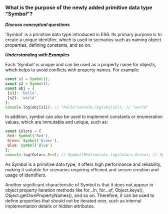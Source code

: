 ### What is the purpose of the newly added primitive data type "Symbol"?

***Discuss conceptual questions***

'Symbol' is a primitive data type introduced in ES6. Its primary purpose is to create a unique identifier, which is used in scenarios such as naming object properties, defining constants, and so on.

***Understanding with Examples***

Each 'Symbol' is unique and can be used as a property name for objects, which helps to avoid conflicts with property names. For example:

```JavaScript
const s1 = Symbol();
const s2 = Symbol();
const obj = {
 [s1]: 'hello',
 [s2]: 'world'
};
console.log(obj[s1]); // "hello"console.log(obj[s2]); // "world"
```

In addition, symbol can also be used to implement constants or enumeration values, which are immutable and unique, such as:

```JavaScript
const Colors = {
 Red: Symbol('Red'),
 Green: Symbol('Green'),
 Blue: Symbol('Blue')
};
console.log(Colors.Red); // Symbol(Red)console.log(Colors.Green); // Symbol(Green)console.log(Colors.Blue); // Symbol(Blue)
```

As Symbol is a primitive data type, it offers high performance and reliability, making it suitable for scenarios requiring efficient and secure creation and usage of identifiers.

Another significant characteristic of Symbol is that it does not appear in object property iteration methods like for...in, for...of, Object.keys(), Object.getOwnPropertyNames(), and so on. Therefore, it can be used to define properties that should not be iterated over, such as internal implementation details or hidden attributes.
